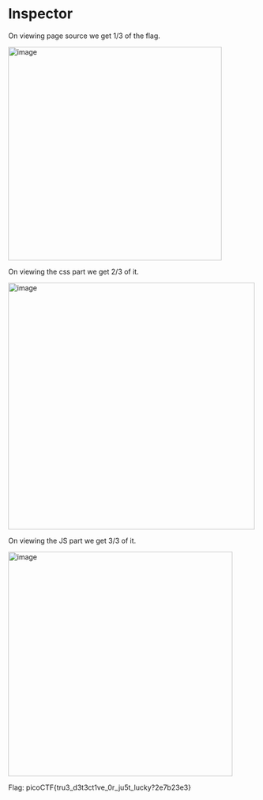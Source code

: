 # Inspector

On viewing page source we get 1/3 of the flag.

<img width="432" alt="image" src="https://github.com/MM1479/pico-ctf/assets/148882111/72424be3-339f-4558-8aae-16c5200c3e67">

On viewing the css part we get 2/3 of it.

<img width="499" alt="image" src="https://github.com/MM1479/pico-ctf/assets/148882111/0bea5710-24b2-4dcc-84a8-a8720899a09e">

On viewing the JS part we get 3/3 of it.

<img width="454" alt="image" src="https://github.com/MM1479/pico-ctf/assets/148882111/cd3e1aa1-2915-4280-88d3-51ec2e86cb93">

Flag: picoCTF{tru3_d3t3ct1ve_0r_ju5t_lucky?2e7b23e3}

